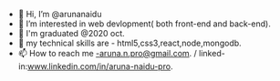 - 👋 Hi, I’m @arunanaidu
- 👀 I’m interested in web devlopment( both front-end and back-end).
- 🌱 I'm graduated @2020 oct.
- 💞️ my technical skills are - html5,css3,react,node,mongodb.
- 📫 How to reach me -aruna.n.pro@gmail.com. / linked-in:www.linkedin.com/in/aruna-naidu-pro.


<!---
arunanaidu/arunanaidu is a ✨ special ✨ repository because its `README.md` (this file) appears on your GitHub profile.
You can click the Preview link to take a look at your changes.
--->
